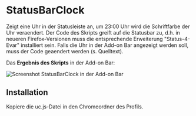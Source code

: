 # StatusBarClock
Zeigt eine Uhr in der Statusleiste  an, um 23:00 Uhr wird die Schriftfarbe der Uhr veraendert. 
Der Code des Skripts greift auf die Statusbar zu, d.h. in neueren Firefox-Versionen muss die 
entsprechende Erweiterung "Status-4-Evar" installiert sein. Falls die Uhr in der Add-on Bar angezeigt werden soll, 
muss der Code geaendert werden (s. Quelltext).

Das **Ergebnis des Skripts** in der Add-on Bar:

![Screenshot StatusBarClock in der Add-on Bar](https://github.com/ardiman/userChrome.js/raw/master/statusbarclock/scr_stabarclo.png)

## Installation
Kopiere die uc.js-Datei in den Chromeordner des Profils.

